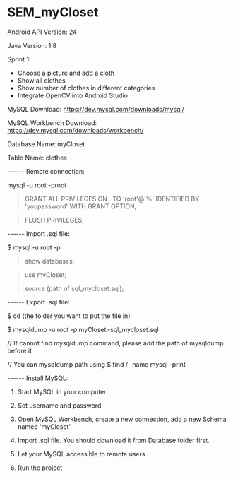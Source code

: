 # SEM_myCloset


Android API Version: 24

Java Version: 1.8

Sprint 1:
- Choose a picture and add a cloth
- Show all clothes
- Show number of clothes in different categories
- Integrate OpenCV into Android Studio


MySQL Download: https://dev.mysql.com/downloads/mysql/

MySQL Workbench Download: https://dev.mysql.com/downloads/workbench/


Database Name: myCloset

Table Name: clothes



------ Remote connection: 

mysql -u root -proot

> GRANT ALL PRIVILEGES ON *.* TO 'root'@'%' IDENTIFIED BY 'youpassword' WITH GRANT OPTION;

> FLUSH PRIVILEGES;



------ Import .sql file:

$ mysql -u root -p

> show databases;

> use myCloset;

> source (path of sql_mycloset.sql);



------ Export .sql file:

$ cd (the folder you want to put the file in)

$ mysqldump -u root -p myCloset>sql_mycloset.sql

// If cannot find mysqldump command, please add the path of mysqldump before it

// You can mysqldump path using $ find  / -name mysql -print



------ Install MySQL:

1. Start MySQL in your computer

2. Set username and password

3. Open MySQL Workbench, create a new connection, add a new Schema named 'myCloset'

4. Import .sql file. You should download it from Database folder first.

5. Let your MySQL accessible to remote users

6. Run the project
